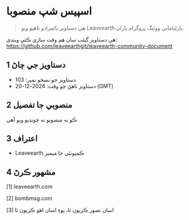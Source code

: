 # اسپيس شپ منصوبا

>ھي دستاويز پاڻمرادو ٺاھيو ويو Leaveearth پارلياماني ووٽنگ پروگرام پاران.

هي دستاويز گيٿب سان هم وقت سازي ڪئي ويندي: https://github.com/leaveearthgit/leaveearth-community-document

## 1 دستاويز جي ڄاڻ

- دستاويز جو نسخو نمبر: 103
- دستاويز ٺاهڻ جو وقت: 2024-12-20 (GMT)

## 2 منصوبي جا تفصيل

ڪو به منصوبو نه چونڊيو ويو آهي

## 3 اعتراف
* Leaveearth ڪميونٽي جا ميمبر

## 4 مشهور ڪرڻ
[1] leaveearth.com

[2] bombmsg.com

[3] اسان تصور ڪريون ٿا، پوءِ اسان اهو ڪريون ٿا